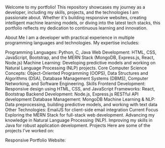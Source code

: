 Welcome to my portfolio! This repository showcases my journey as a developer, including my skills, projects, and the technologies I am passionate about. Whether it's building responsive websites, creating intelligent machine learning models, or diving into the latest tech stacks, this portfolio reflects my dedication to continuous learning and innovation.

About Me
I am a developer with practical experience in multiple programming languages and technologies. My expertise includes:

Programming Languages: Python, C, Java
Web Development: HTML, CSS, JavaScript, Bootstrap, and the MERN Stack (MongoDB, Express.js, React, Node.js)
Machine Learning: Developing predictive models and working on Natural Language Processing (NLP) projects.
Core Computer Science Concepts: Object-Oriented Programming (OOPS), Data Structures and Algorithms (DSA), Database Management Systems (DBMS), Computer Networking, and Software Engineering.
Skills
Frontend Development:
Responsive design using HTML, CSS, and JavaScript
Frameworks: React, Bootstrap
Backend Development:
Node.js, Express.js
RESTful API development
Database Management:
MongoDB
Machine Learning & NLP:
Data preprocessing, building predictive models, and working with text data
Other Technologies:
EmailJS for client-side email integration
Current Focus
Exploring the MERN Stack for full-stack web development.
Advancing my knowledge in Natural Language Processing (NLP).
Improving my skills in Java for robust application development.
Projects
Here are some of the projects I’ve worked on:

Responsive Portfolio Website:


